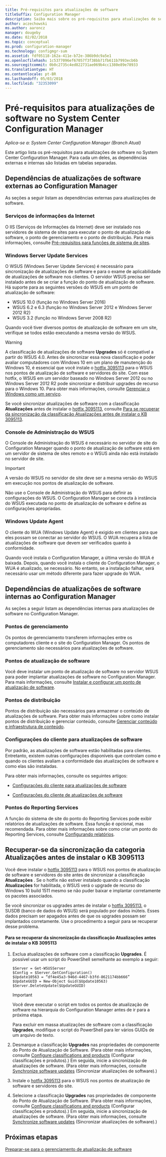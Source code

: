 ```yaml
---
title: Pré-requisitos para atualizações de software
titleSuffix: Configuration Manager
description: Saiba mais sobre os pré-requisitos para atualizações de software no System Center Configuration Manager.
author: aczechowski
ms.author: aaroncz
manager: dougeby
ms.date: 02/02/2018
ms.topic: conceptual
ms.prod: configuration-manager
ms.technology: configmgr-sum
ms.assetid: fdf05118-162a-411e-b72e-386b9dc9a5e1
ms.openlocfilehash: 1c5377096ef67057f3f38bb71fb611b7993ecb6b
ms.sourcegitcommit: 0b0c2735c4ed822731ae069b4cc1380e89e78933
ms.translationtype: HT
ms.contentlocale: pt-BR
ms.lasthandoff: 05/03/2018
ms.locfileid: "32353099"
---
```

# <a name="prerequisites-for-software-updates-in-system-center-configuration-manager"></a>Pré-requisitos para atualizações de software no System Center Configuration Manager

*Aplica-se a: System Center Configuration Manager (Branch Atual)*

Este artigo lista os pré-requisitos para atualizações de software no System Center Configuration Manager. Para cada um deles, as dependências externas e internas são listadas em tabelas separadas.  

## <a name="software-update-dependencies-that-are-external-to-configuration-manager"></a>Dependências de atualizações de software externas ao Configuration Manager  
 As seções a seguir listam as dependências externas para atualizações de software.  

### <a name="internet-information-services"></a>Serviços de informações da Internet  
 O IIS (Serviços de Informações da Internet) deve ser instalado nos servidores de sistema de sites para executar o ponto de atualização de software, o ponto de gerenciamento e o ponto de distribuição. Para mais informações, consulte [Pré-requisitos para funções de sistema de sites](../../core/plan-design/configs/site-and-site-system-prerequisites.md).  

### <a name="windows-server-update-services"></a>Windows Server Update Services  
 O WSUS (Windows Server Update Services) é necessário para sincronização de atualizações de software e para o exame de aplicabilidade de atualizações de software nos clientes. O servidor WSUS precisa ser instalado antes de se criar a função do ponto de atualização de software. Há suporte para as seguintes versões do WSUS em um ponto de atualização de software:  

-   WSUS 10.0 (função no Windows Server 2016)
-   WSUS 6.2 e 6.3 (função no Windows Server 2012 e Windows Server 2012 R2)  
-   WSUS 3.2 (função no Windows Server 2008 R2)  

Quando você tiver diversos pontos de atualização de software em um site, verifique se todos estão executando a mesma versão do WSUS.  

> [!WARNING]  
>  A classificação de atualizações de software **Upgrades** só é compatível a partir do WSUS 4.0. Antes de sincronizar essa nova classificação e poder avaliar computadores com Windows 10 em um plano de manutenção do Windows 10, é essencial que você instale o [hotfix 3095113](https://support.microsoft.com/kb/3095113) para o WSUS nos pontos de atualização de software e servidores do site. Com esse hotfix, o WSUS em um servidor baseado no Windows Server 2012 ou no Windows Server 2012 R2 pode sincronizar e distribuir upgrades de recurso para o Windows 10. Para obter mais informações, consulte [Gerenciar o Windows como um serviço](../../osd/deploy-use/manage-windows-as-a-service.md).  
>   
>  Se você sincronizar atualizações de software com a classificação **Atualizações** antes de instalar o [hotfix 3095113](https://support.microsoft.com/kb/3095113), consulte [Para se recuperar da sincronização da classificação Atualizações antes de instalar o KB 3095113](#BKMK_RecoverUpgrades).  

### <a name="wsus-administration-console"></a>Console de Administração do WSUS  
 O Console de Administração do WSUS é necessário no servidor de site do Configuration Manager quando o ponto de atualização de software está em um servidor de sistema de sites remoto e o WSUS ainda não está instalado no servidor de site.  

> [!IMPORTANT]  
> A versão do WSUS no servidor de site deve ser a mesma versão do WSUS em execução nos pontos de atualização de software.
>
> Não use o Console de Administração do WSUS para definir as configurações do WSUS. O Configuration Manager se conecta à instância do WSUS executada no ponto de atualização de software e define as configurações apropriadas.  



### <a name="windows-update-agent"></a>Windows Update Agent  
 O cliente do WUA (Windows Update Agent) é exigido em clientes para que eles possam se conectar ao servidor do WSUS. O WUA recupera a lista de atualizações de software que devem ser verificados quanto à conformidade.  

 Quando você instala o Configuration Manager, a última versão do WUA é baixada. Depois, quando você instala o cliente do Configuration Manager, o WUA é atualizado, se necessário. No entanto, se a instalação falhar, será necessário usar um método diferente para fazer upgrade do WUA.  

## <a name="software-update-dependencies-that-are-internal-to-configuration-manager"></a>Dependências de atualizações de software internas ao Configuration Manager  
 As seções a seguir listam as dependências internas para atualizações de software no Configuration Manager.  

### <a name="management-points"></a>Pontos de gerenciamento  
 Os pontos de gerenciamento transferem informações entre os computadores cliente e o site do Configuration Manager. Os pontos de gerenciamento são necessários para atualizações de software.  

### <a name="software-update-points"></a>Pontos de atualização de software  
 Você deve instalar um ponto de atualização de software no servidor WSUS para poder implantar atualizações de software no Configuration Manager. Para mais informações, consulte [Instalar e configurar um ponto de atualização de software](../get-started/install-a-software-update-point.md).

### <a name="distribution-points"></a>Pontos de distribuição  
 Pontos de distribuição são necessários para armazenar o conteúdo de atualizações de software. Para obter mais informações sobre como instalar pontos de distribuição e gerenciar conteúdo, consulte [Gerenciar conteúdo e infraestrutura de conteúdo](../../core/servers/deploy/configure/manage-content-and-content-infrastructure.md).  

### <a name="client-settings-for-software-updates"></a>Configurações do cliente para atualizações de software  
 Por padrão, as atualizações de software estão habilitadas para clientes. Entretanto, existem outras configurações disponíveis que controlam como e quando os clientes avaliam a conformidade das atualizações de software e como elas são instaladas.  

 Para obter mais informações, consulte os seguintes artigos:  

-   [Configurações do cliente para atualizações de software](../get-started/manage-settings-for-software-updates.md#BKMK_ClientSettings)   

-   [Configurações do cliente de atualizações de software](../../core/clients/deploy/about-client-settings.md#software-updates)  

### <a name="reporting-services-points"></a>Pontos do Reporting Services  
 A função do sistema de site do ponto do Reporting Services pode exibir relatórios de atualizações de software. Essa função é opcional, mas recomendada. Para obter mais informações sobre como criar um ponto do Reporting Services, consulte [Configurando relatórios](../../core/servers/manage/configuring-reporting.md).  

##  <a name="BKMK_RecoverUpgrades"></a> Recuperar-se da sincronização da categoria Atualizações antes de instalar o KB 3095113  
 Você deve instalar o [hotfix 3095113](https://support.microsoft.com/kb/3095113) para o WSUS nos pontos de atualização de software e servidores do site antes de sincronizar a classificação **Atualizações** . Se o hotfix não estiver instalado quando a classificação **Atualizações** for habilitada, o WSUS verá o upgrade de recurso do Windows 10 build 1511 mesmo se não puder baixar e implantar corretamente os pacotes associados. 
 
 Se você sincronizar os upgrades antes de instalar o [hotfix 3095113](https://support.microsoft.com/kb/3095113), o SUSDB (banco de dados do WSUS) será populado por dados inúteis. Esses dados precisam ser apagados antes de que os upgrades possam ser implantados corretamente. Use o procedimento a seguir para se recuperar desse problema.  

#### <a name="to-recover-from-synchronizing-the-upgrades-classification-before-you-install-kb-3095113"></a>Para se recuperar da sincronização da classificação Atualizações antes de instalar o KB 3095113  

1.  Exclua atualizações de software com a classificação **Upgrades**. É possível usar um script do PowerShell semelhante ao exemplo a seguir:  

    ```  
    $Server = Get-WSUSServer  
    $Config = $Server.GetConfiguration()  
    $Update10563 = “df4e45a3-946d-4467-b3fd-8621174bb666”  
    $UpdateGUID = New-Object Guid($Update10563)  
    $Server.DeleteUpdate($UpdateGUID)  
    ```  

    > [!IMPORTANT]  
    >  Você deve executar o script em todos os pontos de atualização de software na hierarquia do Configuration Manager antes de ir para a próxima etapa.  

     Para excluir em massa atualizações de software com a classificação **Upgrades**, modifique o script do PowerShell para ler vários GUIDs de um arquivo de texto.  

2.  Desmarque a classificação **Upgrades** nas propriedades de componente do Ponto de Atualização de Software. (Para obter mais informações, consulte [Configure classifications and products](../get-started/configure-classifications-and-products.md) (Configurar classificações e produtos).) Em seguida, inicie a sincronização de atualizações de software. (Para obter mais informações, consulte [Synchronize software updates](../get-started/synchronize-software-updates.md) (Sincronizar atualizações de software).)  

3.  Instale o [hotfix 3095113](https://support.microsoft.com/kb/3095113) para o WSUS nos pontos de atualização de software e servidores do site.  

4.  Selecione a classificação **Upgrades** nas propriedades de componente do Ponto de Atualização de Software. (Para obter mais informações, consulte [Configure classifications and products](../get-started/configure-classifications-and-products.md) (Configurar classificações e produtos).) Em seguida, inicie a sincronização de atualizações de software. (Para obter mais informações, consulte [Synchronize software updates](../get-started/synchronize-software-updates.md) (Sincronizar atualizações de software).)  

## <a name="next-steps"></a>Próximas etapas
[Preparar-se para o gerenciamento de atualização de software](../get-started/prepare-for-software-updates-management.md)
